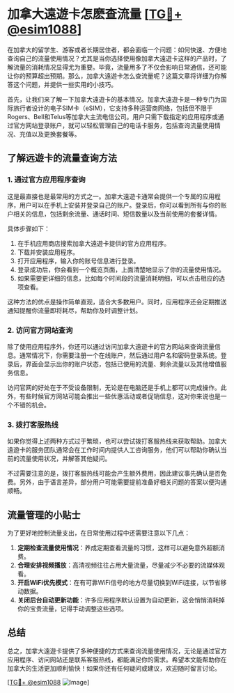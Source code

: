 # 加拿大遠遊卡怎麽查流量 [[TG💪+ @esim1088](https://t.me/s/esim1088)]

在加拿大的留学生、游客或者长期居住者，都会面临一个问题：如何快速、方便地查询自己的流量使用情况？尤其是当你选择使用像加拿大遠遊卡这样的产品时，了解流量的消耗情况显得尤为重要。毕竟，流量用多了不仅会影响日常通信，还可能让你的预算超出预期。那么，加拿大遠遊卡怎么查流量呢？这篇文章将详细为你解答这个问题，并提供一些实用的小技巧。

首先，让我们来了解一下加拿大遠遊卡的基本情况。加拿大遠遊卡是一种专门为国际旅行者设计的电子SIM卡（eSIM），它支持多种运营商网络，包括但不限于Rogers、Bell和Telus等加拿大主流电信公司。用户只需下载指定的应用程序或通过官方网站登录账户，就可以轻松管理自己的电话卡服务，包括查询流量使用情况、充值以及更换套餐等。

## **了解远遊卡的流量查询方法**

### **1. 通过官方应用程序查询**

这是最直接也是最常用的方式之一。加拿大遠遊卡通常会提供一个专属的应用程序，用户可以在手机上安装并登录自己的账户。登录后，你可以看到所有与你的账户相关的信息，包括剩余流量、通话时间、短信数量以及当前使用的套餐详情。

具体步骤如下：

1. 在手机应用商店搜索加拿大遠遊卡提供的官方应用程序。
2. 下载并安装应用程序。
3. 打开应用程序，输入你的账号信息进行登录。
4. 登录成功后，你会看到一个概览页面，上面清楚地显示了你的流量使用情况。
5. 如果需要更详细的信息，比如每个时间段的流量消耗明细，可以点击相应的选项查看。

这种方法的优点是操作简单直观，适合大多数用户。同时，应用程序还会定期推送通知提醒你流量即将耗尽，帮助你及时调整计划。

### **2. 访问官方网站查询**

除了使用应用程序外，你还可以通过访问加拿大遠遊卡的官方网站来查询流量信息。通常情况下，你需要注册一个在线账户，然后通过用户名和密码登录系统。登录后，界面会显示出你的账户状态，包括已使用的流量、剩余流量以及其他增值服务信息。

访问官网的好处在于不受设备限制，无论是在电脑还是手机上都可以完成操作。此外，有些时候官方网站可能会推出一些优惠活动或者促销信息，这对你来说也是一个不错的机会。

### **3. 拨打客服热线**

如果你觉得上述两种方式过于繁琐，也可以尝试拨打客服热线来获取帮助。加拿大遠遊卡的服务团队通常会在工作时间内提供人工咨询服务，他们可以帮助你确认当前的流量使用状况，并解答其他疑问。

不过需要注意的是，拨打客服热线可能会产生额外费用，因此建议事先确认是否免费。另外，由于语言差异，部分用户可能需要提前准备好相关问题的答案以便沟通顺畅。

## **流量管理的小贴士**

为了更好地控制流量支出，在日常使用过程中还需要注意以下几点：

1. **定期检查流量使用情况**：养成定期查看流量的习惯，这样可以避免意外超额消费。
2. **合理安排视频播放**：高清视频往往占用大量流量，尽量减少不必要的流媒体观看。
3. **开启WiFi优先模式**：在有可靠WiFi信号的地方尽量切换到WiFi连接，以节省移动数据。
4. **关闭后台自动更新功能**：许多应用程序默认设置为自动更新，这会悄悄消耗掉你的宝贵流量，记得手动调整这些选项。

## **总结**

总之，加拿大遠遊卡提供了多种便捷的方式来查询流量使用情况，无论是通过官方应用程序、访问网站还是联系客服热线，都能满足你的需求。希望本文能帮助你在加拿大的生活更加顺利愉快！如果你还有任何疑问或建议，欢迎随时留言讨论。

[[TG💪+ @esim1088](https://t.me/s/esim1088) ![Image](https://i.postimg.cc/4NQfJmqS/Snipaste-2025-05-13-00-14-12.png)]